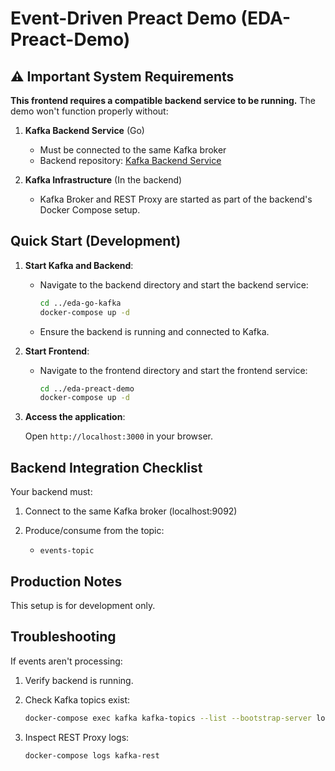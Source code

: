 # Event-Driven Preact Demo (EDA-Preact-Demo)

## ⚠️ Important System Requirements

**This frontend requires a compatible backend service to be running.** The demo won't function properly without:

1. **Kafka Backend Service** (Go)

   - Must be connected to the same Kafka broker
   - Backend repository: [Kafka Backend Service](https://github.com/Gaoux/eda-go-backend)

2. **Kafka Infrastructure** (In the backend)
   - Kafka Broker and REST Proxy are started as part of the backend's Docker Compose setup.

## Quick Start (Development)

1. **Start Kafka and Backend**:

   - Navigate to the backend directory and start the backend service:

     ```bash
     cd ../eda-go-kafka
     docker-compose up -d
     ```

   - Ensure the backend is running and connected to Kafka.

2. **Start Frontend**:

   - Navigate to the frontend directory and start the frontend service:

     ```bash
     cd ../eda-preact-demo
     docker-compose up -d
     ```

3. **Access the application**:

   Open `http://localhost:3000` in your browser.

## Backend Integration Checklist

Your backend must:

1. Connect to the same Kafka broker (localhost:9092)
2. Produce/consume from the topic:

   - `events-topic`

## Production Notes

This setup is for development only.

## Troubleshooting

If events aren't processing:

1. Verify backend is running.

2. Check Kafka topics exist:

   ```bash
   docker-compose exec kafka kafka-topics --list --bootstrap-server localhost:9092
   ```

3. Inspect REST Proxy logs:

   ```bash
   docker-compose logs kafka-rest
   ```

